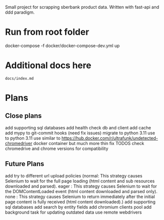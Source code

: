 Small project for scrapping sberbank product data. Written with fast-api and ddd paradigm.


# Run from root folder
docker-compose  -f docker/docker-compose-dev.yml up


# Additional docs here
`docs/index.md`

# Plans
## Close plans
add supporting sql databases
add health check db and client
add cache
add mypy to git-commit hooks (need fix issues)
migrate to python 3.11
use to python 3.11
use similar to https://hub.docker.com/r/ultrafunk/undetected-chromedriver docker container but much more thin
fix TODOS
check chromedrive and chrome versions for compatibility

## Future Plans
add try to different url upload policies (normal: This strategy causes Selenium to wait for the full page loading (html content and sub resources downloaded and parsed).
eager : This strategy causes Selenium to wait for the DOMContentLoaded event (html content downloaded and parsed only).
none : This strategy causes Selenium to return immediately after the initial page content is fully received (html content downloaded).)
add supporting sql databases
add search by entity fields
add chromium clients pool
add background task for updating outdated data
use remote webdrivers

